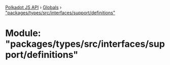[Polkadot JS API](../README.md) › [Globals](../globals.md) › ["packages/types/src/interfaces/support/definitions"](_packages_types_src_interfaces_support_definitions_.md)

# Module: "packages/types/src/interfaces/support/definitions"


